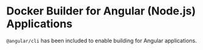 # Docker Builder for Angular (Node.js) Applications

`@angular/cli` has been included to enable building for Angular applications.